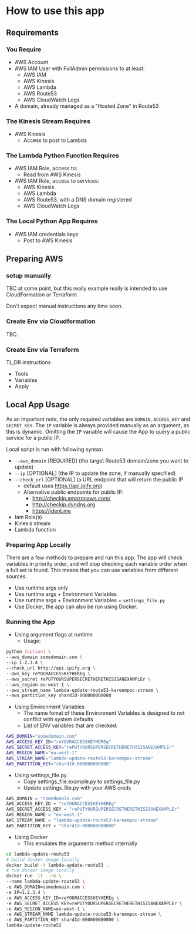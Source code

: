 # How to use this app

## Requirements

### You Require

- AWS Account
- AWS IAM User with FullAdmin permissions to at least:
  - AWS IAM
  - AWS Kinesis
  - AWS Lambda
  - AWS Route53
  - AWS CloudWatch Logs
- A domain, already managed as a "Hosted Zone" in Route53

### The Kinesis Stream Requires

- AWS Kinesis
  - Access to post to Lambda

### The Lambda Python Function Requires

- AWS IAM Role, access to:
  - Read from AWS Kinesis
- AWS IAM Role, access to services:
  - AWS Kinesis
  - AWS Lambda
  - AWS Route53, with a DNS domain registered
  - AWS CloudWatch Logs

### The Local Python App Requires

- AWS IAM credentials keys
  - Post to AWS Kinesis

## Preparing AWS

### setup manually

TBC at some point, but this really example really is intended to use CloudFormation or Terraform.

Don't expect manual instructions any time soon.

### Create Env via Cloudformation

TBC.

### Create Env via Terraform

TL;DR instructions

- Tools
- Variables
- Apply

## Local App Usage

As an important note, the only required variables are `DOMAIN`, `ACCESS_KEY` and `SECRET_KEY`.
The `IP` variable is always provided manually as an argument, as this is dynamic.
Omitting the `IP` variable will cause the App to query a public service for a public IP.

Local script is run with following syntax:

- `--aws_domain` [REQUIRED] (the target Route53 domain/zone you want to update)
- `--ip` [OPTIONAL] (the IP to update the zone, if manually specified)
- `--check_url` [OPTIONAL] (a URL endpoint that will return the public IP
  - default uses <https://api.ipify.org>)
  - Alternative public endpoints for public IP:
    - <http://checkip.amazonaws.com/>
    - <http://checkip.dyndns.org>
    - <https://ident.me>
- Iam Role(s)
- Kinesis stream
- Lambda function

### Preparing App Locally

There are a few methods to prepare and run this app.
The app will check variables in priority order, and will stop checking each variable order when a full set is found.
This means that you can use variables from different sources.

- Use runtime args only
- Use runtime args + Environment Variables
- Use runtime args + Environment Variables + `settings_file.py`
- Use Docker, the app can also be run using Docker.

### Running the App

- Using argument flags at runtime
  - Usage:

```bash
python [option] \
--aws_domain somedomain.com \
--ip 1.2.3.4 \
--check_url http://api.ipify.org \
--aws_key reYOURACCESSKEYHEREg \
--aws_secret rePUTYOURSUPERSECRETHERETHISISANEXAMPLEr \
--aws_region eu-west-1 \
--aws_stream_name lambda-update-route53-kareempoc-stream \
--aws_partition_key shardId-000000000000
```

- Using Environment Variables
  - The name fomat of these Environment Variables is designed to not conflict with system defaults
  - List of ENV variables that are checked:

```bash
AWS_DOMAIN="somedomain.com"
AWS_ACCESS_KEY_ID="reYOURACCESSKEYHEREg"
AWS_SECRET_ACCESS_KEY="rePUTYOURSUPERSECRETHERETHISISANEXAMPLEr"
AWS_REGION_NAME="eu-west-1"
AWS_STREAM_NAME="lambda-update-route53-kareempoc-stream"
AWS_PARTITION_KEY="shardId-000000000000"
```

- Using settings_file.py
  - Copy settings_file.example.py to settings_file.py
  - Update settings_file.py with your AWS creds

```python
AWS_DOMAIN = "somedomain.com"
AWS_ACCESS_KEY_ID = "reYOURACCESSKEYHEREg"
AWS_SECRET_ACCESS_KEY = "rePUTYOURSUPERSECRETHERETHISISANEXAMPLEr"
AWS_REGION_NAME = "eu-west-1"
AWS_STREAM_NAME = "lambda-update-route53-kareempoc-stream"
AWS_PARTITION_KEY = "shardId-000000000000"
```

- Using Docker
  - This emulates the arguments method internally

```bash
cd lambda-update-route53
# build docker image locally
docker build -t lambda-update-route53 .
# run docker image locally
docker run -it --rm \
--name lambda-update-route53 \
-e AWS_DOMAIN=somedomain.com \
-e IP=1.2.3.4 \
-e AWS_ACCESS_KEY_ID=reYOURACCESSKEYHEREg \
-e AWS_SECRET_ACCESS_KEY=rePUTYOURSUPERSECRETHERETHISISANEXAMPLEr \
-e AWS_REGION_NAME=eu-west-1 \
-e AWS_STREAM_NAME lambda-update-route53-kareempoc-stream \
-e AWS_PARTITION_KEY shardId-000000000000 \
lambda-update-route53
```